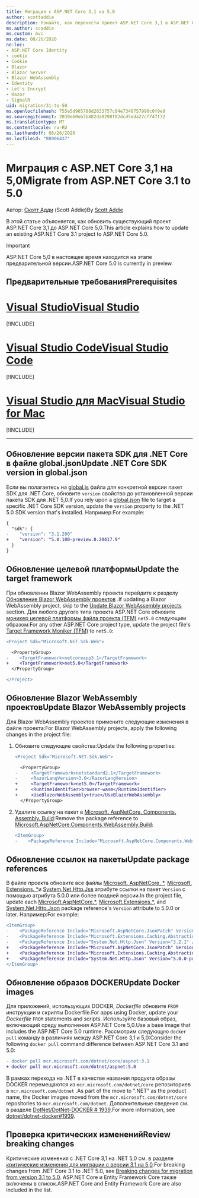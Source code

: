 ```yaml
---
title: Миграция с ASP.NET Core 3,1 на 5,0
author: scottaddie
description: Узнайте, как перенести проект ASP.NET Core 3,1 в ASP.NET Core 5,0.
ms.author: scaddie
ms.custom: mvc
ms.date: 08/26/2020
no-loc:
- ASP.NET Core Identity
- cookie
- Cookie
- Blazor
- Blazor Server
- Blazor WebAssembly
- Identity
- Let's Encrypt
- Razor
- SignalR
uid: migration/31-to-50
ms.openlocfilehash: 755e5d965788d2633757c04e7340757990c0f9e9
ms.sourcegitcommit: 2039e60eb7b482da8298f82dcd5eda27cf747f32
ms.translationtype: MT
ms.contentlocale: ru-RU
ms.lasthandoff: 08/26/2020
ms.locfileid: "88906437"
---
```

# <a name="migrate-from-aspnet-core-31-to-50"></a><span data-ttu-id="5b33b-103">Миграция с ASP.NET Core 3,1 на 5,0</span><span class="sxs-lookup"><span data-stu-id="5b33b-103">Migrate from ASP.NET Core 3.1 to 5.0</span></span>

<span data-ttu-id="5b33b-104">Автор: [Скотт Адди](https://github.com/scottaddie) (Scott Addie)</span><span class="sxs-lookup"><span data-stu-id="5b33b-104">By [Scott Addie](https://github.com/scottaddie)</span></span>

<span data-ttu-id="5b33b-105">В этой статье объясняется, как обновить существующий проект ASP.NET Core 3,1 до ASP.NET Core 5,0.</span><span class="sxs-lookup"><span data-stu-id="5b33b-105">This article explains how to update an existing ASP.NET Core 3.1 project to ASP.NET Core 5.0.</span></span>

> [!IMPORTANT]
> <span data-ttu-id="5b33b-106">ASP.NET Core 5,0 в настоящее время находится на этапе предварительной версии.</span><span class="sxs-lookup"><span data-stu-id="5b33b-106">ASP.NET Core 5.0 is currently in preview.</span></span>

## <a name="prerequisites"></a><span data-ttu-id="5b33b-107">Предварительные требования</span><span class="sxs-lookup"><span data-stu-id="5b33b-107">Prerequisites</span></span>

# <a name="visual-studio"></a>[<span data-ttu-id="5b33b-108">Visual Studio</span><span class="sxs-lookup"><span data-stu-id="5b33b-108">Visual Studio</span></span>](#tab/visual-studio)

[!INCLUDE[](~/includes/net-core-prereqs-vs-5.0.md)]

# <a name="visual-studio-code"></a>[<span data-ttu-id="5b33b-109">Visual Studio Code</span><span class="sxs-lookup"><span data-stu-id="5b33b-109">Visual Studio Code</span></span>](#tab/visual-studio-code)

[!INCLUDE[](~/includes/net-core-prereqs-vsc-5.0.md)]

# <a name="visual-studio-for-mac"></a>[<span data-ttu-id="5b33b-110">Visual Studio для Mac</span><span class="sxs-lookup"><span data-stu-id="5b33b-110">Visual Studio for Mac</span></span>](#tab/visual-studio-mac)

[!INCLUDE[](~/includes/net-core-prereqs-mac-5.0.md)]

---

## <a name="update-net-core-sdk-version-in-globaljson"></a><span data-ttu-id="5b33b-111">Обновление версии пакета SDK для .NET Core в файле global.json</span><span class="sxs-lookup"><span data-stu-id="5b33b-111">Update .NET Core SDK version in global.json</span></span>

<span data-ttu-id="5b33b-112">Если вы полагаетесь на [global.js](/dotnet/core/tools/global-json) файла для конкретной версии пакет SDK для .NET Core, обновите `version` свойство до установленной версии пакета SDK для .NET 5,0.</span><span class="sxs-lookup"><span data-stu-id="5b33b-112">If you rely upon a [global.json](/dotnet/core/tools/global-json) file to target a specific .NET Core SDK version, update the `version` property to the .NET 5.0 SDK version that's installed.</span></span> <span data-ttu-id="5b33b-113">Например:</span><span class="sxs-lookup"><span data-stu-id="5b33b-113">For example:</span></span>

```diff
{
  "sdk": {
-    "version": "3.1.200"
+    "version": "5.0.100-preview.8.20417.9"
  }
}
```

## <a name="update-the-target-framework"></a><span data-ttu-id="5b33b-114">Обновление целевой платформы</span><span class="sxs-lookup"><span data-stu-id="5b33b-114">Update the target framework</span></span>

<span data-ttu-id="5b33b-115">При обновлении Blazor WebAssembly проекта перейдите к разделу [Обновление Blazor WebAssembly проектов](#update-blazor-webassembly-projects) .</span><span class="sxs-lookup"><span data-stu-id="5b33b-115">If updating a Blazor WebAssembly project, skip to the [Update Blazor WebAssembly projects](#update-blazor-webassembly-projects) section.</span></span> <span data-ttu-id="5b33b-116">Для любого другого типа проекта ASP.NET Core обновите [моникер целевой платформы файла проекта (TFM)](/dotnet/standard/frameworks) `net5.0` следующим образом:</span><span class="sxs-lookup"><span data-stu-id="5b33b-116">For any other ASP.NET Core project type, update the project file's [Target Framework Moniker (TFM)](/dotnet/standard/frameworks) to `net5.0`:</span></span>

```diff
<Project Sdk="Microsoft.NET.Sdk.Web">

  <PropertyGroup>
-    <TargetFramework>netcoreapp3.1</TargetFramework>
+    <TargetFramework>net5.0</TargetFramework>
  </PropertyGroup>

</Project>
```

## <a name="update-no-locblazor-webassembly-projects"></a><span data-ttu-id="5b33b-117">Обновление Blazor WebAssembly проектов</span><span class="sxs-lookup"><span data-stu-id="5b33b-117">Update Blazor WebAssembly projects</span></span>

<span data-ttu-id="5b33b-118">Для Blazor WebAssembly проектов примените следующие изменения в файле проекта:</span><span class="sxs-lookup"><span data-stu-id="5b33b-118">For Blazor WebAssembly projects, apply the following changes in the project file:</span></span>

1. <span data-ttu-id="5b33b-119">Обновите следующие свойства:</span><span class="sxs-lookup"><span data-stu-id="5b33b-119">Update the following properties:</span></span>

    ```diff
    <Project Sdk="Microsoft.NET.Sdk.Web">
    
      <PropertyGroup>
    -     <TargetFramework>netstandard2.1</TargetFramework>
    -     <RazorLangVersion>3.0</RazorLangVersion>
    +     <TargetFramework>net5.0</TargetFramework>
    +     <RuntimeIdentifier>browser-wasm</RuntimeIdentifier>
    +     <UseBlazorWebAssembly>true</UseBlazorWebAssembly>
      </PropertyGroup>
    ```

1. <span data-ttu-id="5b33b-120">Удалите ссылку на пакет в [Microsoft. AspNetCore. Components. Assembly. Build](https://www.nuget.org/packages/Microsoft.AspNetCore.Components.WebAssembly.Build):</span><span class="sxs-lookup"><span data-stu-id="5b33b-120">Remove the package reference to [Microsoft.AspNetCore.Components.WebAssembly.Build](https://www.nuget.org/packages/Microsoft.AspNetCore.Components.WebAssembly.Build):</span></span>

    ```diff
    <ItemGroup>
    -    <PackageReference Include="Microsoft.AspNetCore.Components.WebAssembly.Build" Version="3.2.1" PrivateAssets="all" />
    ```

## <a name="update-package-references"></a><span data-ttu-id="5b33b-121">Обновление ссылок на пакеты</span><span class="sxs-lookup"><span data-stu-id="5b33b-121">Update package references</span></span>

<span data-ttu-id="5b33b-122">В файле проекта обновите все файлы [Microsoft. AspNetCore. \*](https://www.nuget.org/packages?q=Microsoft.AspNetCore.*), [Microsoft. Extensions. \*](https://www.nuget.org/packages?q=Microsoft.Extensions.*)и [System.Net.Http.Jsв](https://www.nuget.org/packages/System.Net.Http.Json) атрибуте ссылки на пакет `Version` с помощью атрибута 5.0.0 или более поздней версии.</span><span class="sxs-lookup"><span data-stu-id="5b33b-122">In the project file, update each [Microsoft.AspNetCore.\*](https://www.nuget.org/packages?q=Microsoft.AspNetCore.*), [Microsoft.Extensions.\*](https://www.nuget.org/packages?q=Microsoft.Extensions.*), and [System.Net.Http.Json](https://www.nuget.org/packages/System.Net.Http.Json) package reference's `Version` attribute to 5.0.0 or later.</span></span> <span data-ttu-id="5b33b-123">Например:</span><span class="sxs-lookup"><span data-stu-id="5b33b-123">For example:</span></span>

```diff
<ItemGroup>
-    <PackageReference Include="Microsoft.AspNetCore.JsonPatch" Version="3.1.6" />
-    <PackageReference Include="Microsoft.Extensions.Caching.Abstractions" Version="3.1.6" />
-    <PackageReference Include="System.Net.Http.Json" Version="3.2.1" />
+    <PackageReference Include="Microsoft.AspNetCore.JsonPatch" Version="5.0.0-preview.8.*" />
+    <PackageReference Include="Microsoft.Extensions.Caching.Abstractions" Version="5.0.0-preview.8.*" />
+    <PackageReference Include="System.Net.Http.Json" Version="5.0.0-preview.8.*" />
</ItemGroup>
```

## <a name="update-docker-images"></a><span data-ttu-id="5b33b-124">Обновление образов DOCKER</span><span class="sxs-lookup"><span data-stu-id="5b33b-124">Update Docker images</span></span>

<span data-ttu-id="5b33b-125">Для приложений, использующих DOCKER, *Dockerfile* обновите `FROM` инструкции и скрипты Dockerfile.</span><span class="sxs-lookup"><span data-stu-id="5b33b-125">For apps using Docker, update your *Dockerfile* `FROM` statements and scripts.</span></span> <span data-ttu-id="5b33b-126">Используйте базовый образ, включающий среду выполнения ASP.NET Core 5,0.</span><span class="sxs-lookup"><span data-stu-id="5b33b-126">Use a base image that includes the ASP.NET Core 5.0 runtime.</span></span> <span data-ttu-id="5b33b-127">Рассмотрим следующую `docker pull` команду в различиях между ASP.NET Core 3,1 и 5,0:</span><span class="sxs-lookup"><span data-stu-id="5b33b-127">Consider the following `docker pull` command difference between ASP.NET Core 3.1 and 5.0:</span></span>

```diff
- docker pull mcr.microsoft.com/dotnet/core/aspnet:3.1
+ docker pull mcr.microsoft.com/dotnet/aspnet:5.0
```

<span data-ttu-id="5b33b-128">В рамках перехода на .NET в качестве названия продукта образы DOCKER перемещаются из `mcr.microsoft.com/dotnet/core` репозиториев в `mcr.microsoft.com/dotnet` .</span><span class="sxs-lookup"><span data-stu-id="5b33b-128">As part of the move to ".NET" as the product name, the Docker images moved from the `mcr.microsoft.com/dotnet/core` repositories to `mcr.microsoft.com/dotnet`.</span></span> <span data-ttu-id="5b33b-129">Дополнительные сведения см. в разделе [DotNet/DotNet-DOCKER # 1939](https://github.com/dotnet/dotnet-docker/issues/1939).</span><span class="sxs-lookup"><span data-stu-id="5b33b-129">For more information, see [dotnet/dotnet-docker#1939](https://github.com/dotnet/dotnet-docker/issues/1939).</span></span>

## <a name="review-breaking-changes"></a><span data-ttu-id="5b33b-130">Проверка критических изменений</span><span class="sxs-lookup"><span data-stu-id="5b33b-130">Review breaking changes</span></span>

<span data-ttu-id="5b33b-131">Критические изменения с .NET Core 3,1 на .NET 5,0 см. в разделе [критические изменения для миграции с версии 3,1 на 5,0](/dotnet/core/compatibility/3.1-5.0).</span><span class="sxs-lookup"><span data-stu-id="5b33b-131">For breaking changes from .NET Core 3.1 to .NET 5.0, see [Breaking changes for migration from version 3.1 to 5.0](/dotnet/core/compatibility/3.1-5.0).</span></span> <span data-ttu-id="5b33b-132">ASP.NET Core и Entity Framework Core также включены в список.</span><span class="sxs-lookup"><span data-stu-id="5b33b-132">ASP.NET Core and Entity Framework Core are also included in the list.</span></span>
